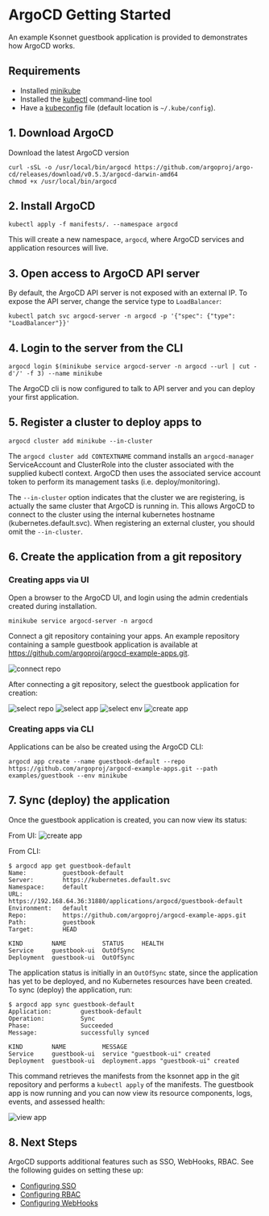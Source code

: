 # ArgoCD Getting Started

An example Ksonnet guestbook application is provided to demonstrates how ArgoCD works.

## Requirements
* Installed [minikube](https://github.com/kubernetes/minikube#installation)
* Installed the [kubectl](https://kubernetes.io/docs/tasks/tools/install-kubectl/) command-line tool
* Have a [kubeconfig](https://kubernetes.io/docs/tasks/access-application-cluster/configure-access-multiple-clusters/) file (default location is `~/.kube/config`).

## 1. Download ArgoCD

Download the latest ArgoCD version
```
curl -sSL -o /usr/local/bin/argocd https://github.com/argoproj/argo-cd/releases/download/v0.5.3/argocd-darwin-amd64
chmod +x /usr/local/bin/argocd
```


## 2. Install ArgoCD
```
kubectl apply -f manifests/. --namespace argocd
```
This will create a new namespace, `argocd`, where ArgoCD services and application resources will live.

## 3. Open access to ArgoCD API server

By default, the ArgoCD API server is not exposed with an external IP. To expose the API server,
change the service type to `LoadBalancer`:

```
kubectl patch svc argocd-server -n argocd -p '{"spec": {"type": "LoadBalancer"}}'
```

## 4. Login to the server from the CLI

```
argocd login $(minikube service argocd-server -n argocd --url | cut -d'/' -f 3) --name minikube
```

The ArgoCD cli is now configured to talk to API server and you can deploy your first application.

## 5. Register a cluster to deploy apps to

```
argocd cluster add minikube --in-cluster
```
The `argocd cluster add CONTEXTNAME` command installs an `argocd-manager` ServiceAccount and 
ClusterRole into the cluster associated with the supplied kubectl context. ArgoCD then uses the 
associated service account token to perform its management tasks (i.e. deploy/monitoring).

The `--in-cluster` option indicates that the cluster we are registering, is actually the same 
cluster that ArgoCD is running in. This allows ArgoCD to connect to the cluster using the internal
kubernetes hostname (kubernetes.default.svc). When registering an external cluster, you should omit
the `--in-cluster`.

## 6. Create the application from a git repository

### Creating apps via UI

Open a browser to the ArgoCD UI, and login using the admin credentials created during installation.

```
minikube service argocd-server -n argocd
```

Connect a git repository containing your apps. An example repository containing a sample 
guestbook application is available at https://github.com/argoproj/argocd-example-apps.git.

![connect repo](assets/connect_repo.png)

After connecting a git repository, select the guestbook application for creation:

![select repo](assets/select_repo.png)
![select app](assets/select_app.png)
![select env](assets/select_env.png)
![create app](assets/create_app.png)


### Creating apps via CLI

Applications can be also be created using the ArgoCD CLI:

```
argocd app create --name guestbook-default --repo https://github.com/argoproj/argocd-example-apps.git --path examples/guestbook --env minikube
```

## 7. Sync (deploy) the application

Once the guestbook application is created, you can now view its status:

From UI:
![create app](assets/guestbook-app.png)

From CLI:
```
$ argocd app get guestbook-default
Name:          guestbook-default
Server:        https://kubernetes.default.svc
Namespace:     default
URL:           https://192.168.64.36:31880/applications/argocd/guestbook-default
Environment:   default
Repo:          https://github.com/argoproj/argocd-example-apps.git
Path:          guestbook
Target:        HEAD

KIND        NAME          STATUS     HEALTH
Service     guestbook-ui  OutOfSync
Deployment  guestbook-ui  OutOfSync
```

The application status is initially in an `OutOfSync` state, since the application has yet to be
deployed, and no Kubernetes resources have been created. To sync (deploy) the application, run:

```
$ argocd app sync guestbook-default
Application:        guestbook-default
Operation:          Sync
Phase:              Succeeded
Message:            successfully synced

KIND        NAME          MESSAGE
Service     guestbook-ui  service "guestbook-ui" created
Deployment  guestbook-ui  deployment.apps "guestbook-ui" created
```

This command retrieves the manifests from the ksonnet app in the git repository and performs a 
`kubectl apply` of the manifests. The guestbook app is now running and you can now view its resource
components, logs, events, and assessed health:

![view app](assets/guestbook-tree.png)


## 8. Next Steps

ArgoCD supports additional features such as SSO, WebHooks, RBAC. See the following guides on setting
these up:
* [Configuring SSO](sso.md)
* [Configuring RBAC](rbac.md)
* [Configuring WebHooks](webhook.md)
